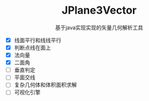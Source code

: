 <h1 align="center">JPlane3Vector</h1>

<div align="center">基于java实现实现的矢量几何解析工具</div>

- [X] 线面平行和线线平行
- [X] 判断点线在面上
- [X] 法向量
- [X] 二面角
- [ ] 垂直判定
- [ ] 平面交线
- [ ] 复杂几何体和体积面积求解
- [ ] 可视化引擎

